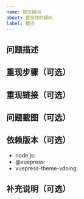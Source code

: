 ```yaml
---
name: 提交疑问
about: 提交你的疑问
label: 提问
---
```


<!--提示：问题描述越详细，提供的信息越完整越可能得到回答。但也不能保证所有问题都能得到回答。你也可以加入我们的交流QQ群：694387113-->

## 问题描述
<!--xxxx-->

## 重现步骤（可选）
<!--
1. [xxx]
2. [xxx]
3. [xxx]
-->

## 重现链接（可选）
<!--https://xxx.com-->

## 问题截图（可选）
<!--![](xxx.jpg)-->

## 依赖版本（可选）
- node.js: <!--v1x.x.x-->
- @vuepress: <!--v1.x.x-->
- vuepress-theme-vdoing: <!--v1.x.x-->

## 补充说明（可选）
<!--xxxx-->
